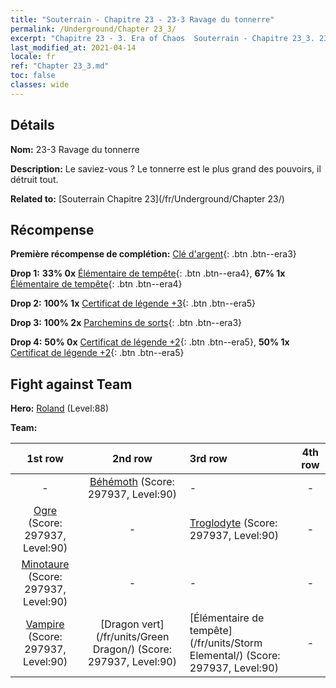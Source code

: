 ```yaml
---
title: "Souterrain - Chapitre 23 - 23-3 Ravage du tonnerre"
permalink: /Underground/Chapter 23_3/
excerpt: "Chapitre 23 - 3. Era of Chaos  Souterrain - Chapitre 23_3. 23-3 Ravage du tonnerre"
last_modified_at: 2021-04-14
locale: fr
ref: "Chapter 23_3.md"
toc: false
classes: wide
---
```


## Détails

 **Nom:** 23-3 Ravage du tonnerre

 **Description:** Le saviez-vous ? Le tonnerre est le plus grand des pouvoirs, il détruit tout.

 **Related to:** [Souterrain Chapitre 23](/fr/Underground/Chapter 23/)

## Récompense

 **Première récompense de complétion:** [Clé d'argent](/fr/Items/con_693/){: .btn .btn--era3}

 **Drop 1:** **33% 0x** [Élémentaire de tempête](/fr/Items/unt_263/){: .btn .btn--era4}, **67% 1x** [Élémentaire de tempête](/fr/Items/unt_263/){: .btn .btn--era4}

 **Drop 2:** **100% 1x** [Certificat de légende +3](/fr/Items/mat_88/){: .btn .btn--era5}

 **Drop 3:** **100% 2x** [Parchemins de sorts](/fr/Items/con_694/){: .btn .btn--era3}

 **Drop 4:** **50% 0x** [Certificat de légende +2](/fr/Items/mat_81/){: .btn .btn--era5}, **50% 1x** [Certificat de légende +2](/fr/Items/mat_81/){: .btn .btn--era5}


## Fight against Team
 **Hero:** [Roland](/fr/heroes/Roland/) (Level:88)

 **Team:**


  | 1st row | 2nd row | 3rd row | 4th row |
  |:----:|:----:|:----|:----:|
  | - | [Béhémoth](/fr/units/Behemoth/) (Score: 297937, Level:90)  | - | - |
  | [Ogre](/fr/units/Ogre/) (Score: 297937, Level:90)  | - | [Troglodyte](/fr/units/Troglodyte/) (Score: 297937, Level:90)  | - |
  | [Minotaure](/fr/units/Minotaur/) (Score: 297937, Level:90)  | - | - | - |
  | [Vampire](/fr/units/Vampire/) (Score: 297937, Level:90)  | [Dragon vert](/fr/units/Green Dragon/) (Score: 297937, Level:90)  | [Élémentaire de tempête](/fr/units/Storm Elemental/) (Score: 297937, Level:90)  | - |


